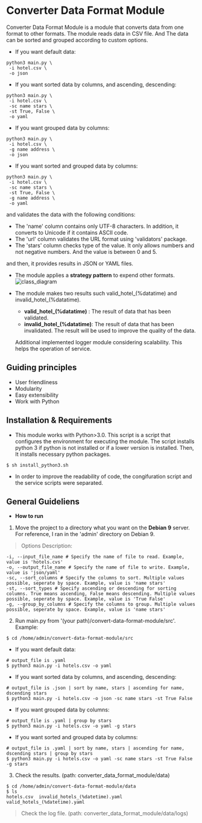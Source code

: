 # Converter Data Format Module
Converter Data Format Module is a module that converts data from one format to other formats. 
The module reads data in CSV file. And The data can be sorted and grouped according to custom options.
- If you want default data: 
```
python3 main.py \
 -i hotel.csv \
 -o json
```
- If you want sorted data by columns, and ascending, descending:
```
python3 main.py \
 -i hotel.csv \
 -sc name stars \
 -st True, False \
 -o yaml
```
- If you want grouped data by columns:
```
python3 main.py \
 -i hotel.csv \
 -g name address \
 -o json
```
- If you want sorted and grouped data by columns:
```
python3 main.py \
 -i hotel.csv \
 -sc name stars \
 -st True, False \
 -g name address \
 -o yaml
```
and validates the data with the following conditions:
- The 'name' column contains only UTF-8 characters. In addition, it converts to Unicode if it contains ASCII code. 
- The 'url' column validates the URL format using 'validators' package.
- The 'stars' column checks type of the value. It only allows numbers and not negative numbers. And the value is between 0 and 5. 

and then, it provides results in JSON or YAML files.
- The module applies a **strategy pattern** to expend other formats.
![class_diagram](https://user-images.githubusercontent.com/3222837/50623403-d55ecb00-0f15-11e9-9731-3adce0e8975d.PNG)
- The module makes two results such valid_hotel_(%datatime) and invalid_hotel_(%datatime).
  - **valid_hotel_(%datatime)**  : The result of data that has been validated.
  - **invalid_hotel_(%datatime)**: The result of data that has been invalidated. The result will be used to improve the quality of the data.
  
  Additional implemented logger module considering scalability. This helps the operation of service.
 
## Guiding principles
- User friendliness
- Modularity
- Easy extensibility
- Work with Python

## Installation & Requirements
- This module works with Python>3.0. This script is a script that configures the environment for executing the module. The script installs python 3 if python is not installed or if a lower version is installed. Then, It installs necessary python packages.
```
$ sh install_python3.sh
```
- In order to improve the readability of code, the congifuration script and the service scripts were separated.

## General Guideliens
- **How to run** 
1. Move the project to a directory what you want on the **Debian 9** server. For reference, I ran in the 'admin' directory on Debian 9.
> Options Description:
```
-i, --input_file_name # Specify the name of file to read. Example, value is 'hotels.cvs'
-o, --output_file_name # Specify the name of file to write. Example, value is 'json/yaml'
-sc, --sort_columns # Specify the columns to sort. Multiple values possible, seperate by space. Example, value is 'name stars'
-st, --sort_types # Specify ascending or descending for sorting columns. True means ascending, False means descending. Multiple values possible, seperate by space. Example, value is 'True False'
-g, --group_by_columns # Specify the columns to group. Multiple values possible, seperate by space. Example, value is 'name stars'
```
2. Run main.py from '(your path)/convert-data-format-module/src'. Example:
```
$ cd /home/admin/convert-data-format-module/src
```
- If you want default data: 
```
# output_file is .yaml
$ python3 main.py -i hotels.csv -o yaml
```
- If you want sorted data by columns, and ascending, descending:
```
# output_file is .json | sort by name, stars | ascending for name, dscending stars
$ python3 main.py -i hotels.csv -o json -sc name stars -st True False
```
- If you want grouped data by columns:
```
# output_file is .yaml | group by stars
$ python3 main.py -i hotels.csv -o yaml -g stars
```
- If you want sorted and grouped data by columns:
```
# output_file is .yaml | sort by name, stars | ascending for name, dscending stars | group by stars
$ python3 main.py -i hotels.csv -o yaml -sc name stars -st True False -g stars
```
3. Check the results. (path: converter_data_format_module/data)
```
$ cd /home/admin/convert-data-format-module/data
$ ls
hotels.csv  invalid_hotels_(%datetime).yaml valid_hotels_(%datetime).yaml
```
> Check the log file. (path: converter_data_format_module/data/logs)

